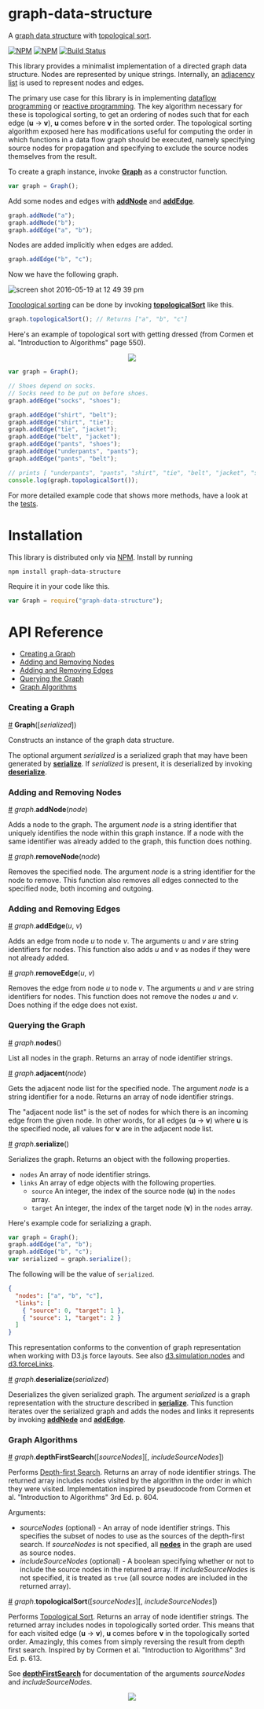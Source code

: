 # graph-data-structure 

A [graph data structure](https://en.wikipedia.org/wiki/Graph_(abstract_data_type)) with [topological sort](https://en.wikipedia.org/wiki/Topological_sorting).

[![NPM](https://nodei.co/npm/graph-data-structure.png)](https://npmjs.org/package/graph-data-structure)
[![NPM](https://nodei.co/npm-dl/graph-data-structure.png?months=3)](https://npmjs.org/package/graph-data-structure) [![Build Status](https://travis-ci.org/datavis-tech/graph-data-structure.svg?branch=master)](https://travis-ci.org/curran/reactive-property)

This library provides a minimalist implementation of a directed graph data structure. Nodes are represented by unique strings. Internally, an [adjacency list](https://en.wikipedia.org/wiki/Adjacency_list) is used to represent nodes and edges.

The primary use case for this library is in implementing [dataflow programming](https://en.wikipedia.org/wiki/Dataflow_programming) or [reactive programming](https://en.wikipedia.org/wiki/Reactive_programming). The key algorithm necessary for these is topological sorting, to get an ordering of nodes such that for each edge (**u** -> **v**), **u** comes before **v** in the sorted order. The topological sorting algorithm exposed here has modifications useful for computing the order in which functions in a data flow graph should be executed, namely specifying source nodes for propagation and specifying to exclude the source nodes themselves from the result.

To create a graph instance, invoke **[Graph](#graph)** as a constructor function.

```javascript
var graph = Graph();
```

Add some nodes and edges with **[addNode](#add-node)** and **[addEdge](#add-edge)**.

```javascript
graph.addNode("a");
graph.addNode("b");
graph.addEdge("a", "b");
```

Nodes are added implicitly when edges are added.

```javascript
graph.addEdge("b", "c");
```

Now we have the following graph.

![screen shot 2016-05-19 at 12 49 39 pm](https://cloud.githubusercontent.com/assets/68416/15385597/44a10522-1dc0-11e6-9054-2150f851db46.png)

[Topological sorting](https://en.wikipedia.org/wiki/Topological_sorting) can be done by invoking **[topologicalSort](#topological-sort)** like this.

```javascript
graph.topologicalSort(); // Returns ["a", "b", "c"]
```

Here's an example of topological sort with getting dressed (from Cormen et al. "Introduction to Algorithms" page 550).

<p align="center">
  <img src="https://cloud.githubusercontent.com/assets/68416/15385742/36f76410-1dc1-11e6-9fac-a8e41379c795.png">
</p>

```javascript
var graph = Graph();

// Shoes depend on socks.
// Socks need to be put on before shoes.
graph.addEdge("socks", "shoes");

graph.addEdge("shirt", "belt");
graph.addEdge("shirt", "tie");
graph.addEdge("tie", "jacket");
graph.addEdge("belt", "jacket");
graph.addEdge("pants", "shoes");
graph.addEdge("underpants", "pants");
graph.addEdge("pants", "belt");

// prints [ "underpants", "pants", "shirt", "tie", "belt", "jacket", "socks", "shoes" ]
console.log(graph.topologicalSort());
```

For more detailed example code that shows more methods, have a look at the [tests](https://github.com/datavis-tech/graph-data-structure/blob/master/test.js).

# Installation

This library is distributed only via [NPM](npmjs.com). Install by running

`npm install graph-data-structure`

Require it in your code like this.

```javascript
var Graph = require("graph-data-structure");
```

# API Reference

* [Creating a Graph](#creating-a-graph)
* [Adding and Removing Nodes](#adding-and-removing-nodes)
* [Adding and Removing Edges](#adding-and-removing-edges)
* [Querying the Graph](#querying-the-graph)
* [Graph Algorithms](#graph-algorithms)

### Creating a Graph

<a name="graph" href="#graph">#</a> <b>Graph</b>([<i>serialized</i>])

Constructs an instance of the graph data structure.

The optional argument *serialized* is a serialized graph that may have been generated by **[serialize](#serialize)**. If *serialized* is present, it is deserialized by invoking **[deserialize](#deserialize)**.

### Adding and Removing Nodes

<a name="add-node" href="#add-node">#</a> <i>graph</i>.<b>addNode</b>(<i>node</i>)

Adds a node to the graph. The argument *node* is a string identifier that uniquely identifies the node within this graph instance. If a node with the same identifier was already added to the graph, this function does nothing.

<a name="remove-node" href="#remove-node">#</a> <i>graph</i>.<b>removeNode</b>(<i>node</i>)

Removes the specified node. The argument *node* is a string identifier for the node to remove. This function also removes all edges connected to the specified node, both incoming and outgoing.

### Adding and Removing Edges

<a name="add-edge" href="#add-edge">#</a> <i>graph</i>.<b>addEdge</b>(<i>u</i>, <i>v</i>)

Adds an edge from node *u* to node *v*. The arguments *u* and *v* are string identifiers for nodes. This function also adds *u* and *v* as nodes if they were not already added.

<a name="remove-edge" href="#remove-edge">#</a> <i>graph</i>.<b>removeEdge</b>(<i>u</i>, <i>v</i>)

Removes the edge from node *u* to node *v*. The arguments *u* and *v* are string identifiers for nodes. This function does not remove the nodes *u* and *v*. Does nothing if the edge does not exist.

### Querying the Graph

<a name="nodes" href="#nodes">#</a> <i>graph</i>.<b>nodes</b>()

List all nodes in the graph. Returns an array of node identifier strings.

<a name="adjacent" href="#adjacent">#</a> <i>graph</i>.<b>adjacent</b>(<i>node</i>)

Gets the adjacent node list for the specified node. The argument *node* is a string identifier for a node. Returns an array of node identifier strings.

The "adjacent node list" is the set of nodes for which there is an incoming edge from the given node. In other words, for all edges (**u** -> **v**) where **u** is the specified node, all values for **v** are in the adjacent node list. 

<a name="serialize" href="#serialize">#</a> <i>graph</i>.<b>serialize</b>()

Serializes the graph. Returns an object with the following properties.

 * `nodes` An array of node identifier strings.
 * `links` An array of edge objects with the following properties.
   * `source` An integer, the index of the source node (**u**) in the `nodes` array.
   * `target` An integer, the index of the target node (**v**) in the `nodes` array.

Here's example code for serializing a graph.

```javascript
var graph = Graph();
graph.addEdge("a", "b");
graph.addEdge("b", "c");
var serialized = graph.serialize();
```

The following will be the value of `serialized`.

```json
{
  "nodes": ["a", "b", "c"],
  "links": [
    { "source": 0, "target": 1 },
    { "source": 1, "target": 2 }
  ]
}
```

This representation conforms to the convention of graph representation when working with D3.js force layouts. See also [d3.simulation.nodes](https://github.com/d3/d3-force#simulation_nodes) and [d3.forceLinks](https://github.com/d3/d3-force#links).

<a name="deserialize" href="#deserialize">#</a> <i>graph</i>.<b>deserialize</b>(<i>serialized</i>)

Deserializes the given serialized graph. The argument *serialized* is a graph representation with the structure described in **[serialize](#serialize)**. This function iterates over the serialized graph and adds the nodes and links it represents by invoking **[addNode](#add-node)** and **[addEdge](#add-edge)**.

### Graph Algorithms

<a name="dfs" href="#dfs">#</a> <i>graph</i>.<b>depthFirstSearch</b>([<i>sourceNodes</i>][, <i>includeSourceNodes</i>])

Performs [Depth-first Search](https://en.wikipedia.org/wiki/Depth-first_search). Returns an array of node identifier strings. The returned array includes nodes visited by the algorithm in the order in which they were visited. Implementation inspired by pseudocode from Cormen et al. "Introduction to Algorithms" 3rd Ed. p. 604.

Arguments:

 * *sourceNodes* (optional) - An array of node identifier strings. This specifies the subset of nodes to use as the sources of the depth-first search. If *sourceNodes* is not specified, all **[nodes](#nodes)** in the graph are used as source nodes.
 * *includeSourceNodes* (optional) - A boolean specifying whether or not to include the source nodes in the returned array. If *includeSourceNodes* is not specified, it is treated as `true` (all source nodes are included in the returned array).

<a name="topological-sort" href="#topological-sort">#</a> <i>graph</i>.<b>topologicalSort</b>([<i>sourceNodes</i>][, <i>includeSourceNodes</i>])

Performs [Topological Sort](https://en.wikipedia.org/wiki/Topological_sorting). Returns an array of node identifier strings. The returned array includes nodes in topologically sorted order. This means that for each visited edge (**u** -> **v**), **u** comes before **v** in the topologically sorted order. Amazingly, this comes from simply reversing the result from depth first search. Inspired by by Cormen et al. "Introduction to Algorithms" 3rd Ed. p. 613.

See **[depthFirstSearch](#dfs)** for documentation of the arguments *sourceNodes* and *includeSourceNodes*.

<p align="center">
  <a href="https://datavis.tech/">
    <img src="https://cloud.githubusercontent.com/assets/68416/15298394/a7a0a66a-1bbc-11e6-9636-367bed9165fc.png">
  </a>
</p>
